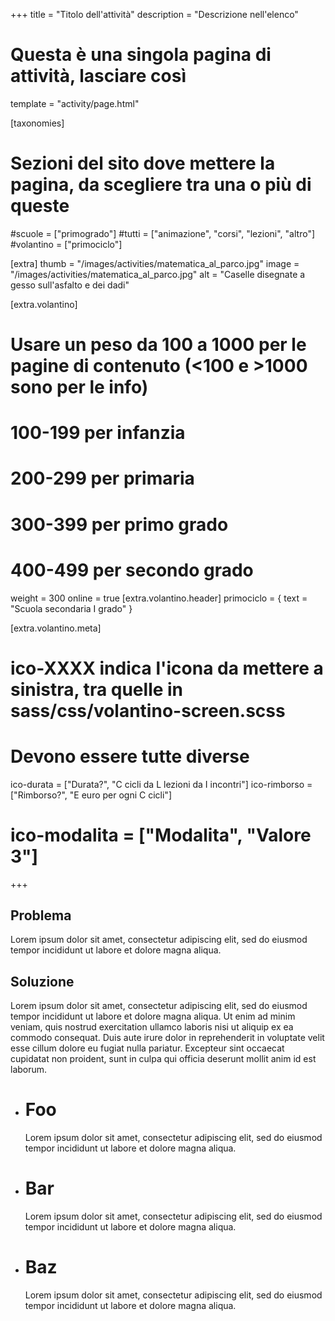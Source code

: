 +++
title = "Titolo dell'attività"
description = "Descrizione nell'elenco"

# Questa è una singola pagina di attività, lasciare così
template = "activity/page.html"

[taxonomies]
# Sezioni del sito dove mettere la pagina, da scegliere tra una o più di queste
#scuole = ["primogrado"]
#tutti = ["animazione", "corsi", "lezioni", "altro"]
#volantino = ["primociclo"]

[extra]
thumb = "/images/activities/matematica_al_parco.jpg"
image = "/images/activities/matematica_al_parco.jpg"
alt = "Caselle disegnate a gesso sull'asfalto e dei dadi"

[extra.volantino]
# Usare un peso da 100 a 1000 per le pagine di contenuto (<100 e >1000 sono per le info)
# 100-199 per infanzia
# 200-299 per primaria
# 300-399 per primo grado
# 400-499 per secondo grado
weight = 300
online = true
[extra.volantino.header]
primociclo = { text = "Scuola secondaria I grado" }

[extra.volantino.meta]
# ico-XXXX indica l'icona da mettere a sinistra, tra quelle in sass/css/volantino-screen.scss
# Devono essere tutte diverse 
ico-durata = ["Durata?", "C cicli da L lezioni da I incontri"]
ico-rimborso = ["Rimborso?", "E euro per ogni C cicli"]
# ico-modalita = ["Modalita", "Valore 3"]
+++

<h2 class="ico ico-primogrado-problema">Problema</h2>

Lorem ipsum dolor sit amet, consectetur adipiscing elit,
sed do eiusmod tempor incididunt ut labore et dolore magna aliqua.

<h2 class="ico ico-primogrado-soluzione">Soluzione</h2>

Lorem ipsum dolor sit amet, consectetur adipiscing elit,
sed do eiusmod tempor incididunt ut labore et dolore magna
aliqua. Ut enim ad minim veniam, quis nostrud exercitation
ullamco laboris nisi ut aliquip ex ea commodo consequat.
Duis aute irure dolor in reprehenderit in voluptate velit
esse cillum dolore eu fugiat nulla pariatur. Excepteur sint
occaecat cupidatat non proident, sunt in culpa qui officia
deserunt mollit anim id est laborum.

 - # Foo
   Lorem ipsum dolor sit amet, consectetur adipiscing elit,
   sed do eiusmod tempor incididunt ut labore et dolore magna
   aliqua.
 - # Bar
   Lorem ipsum dolor sit amet, consectetur adipiscing elit,
   sed do eiusmod tempor incididunt ut labore et dolore magna
   aliqua.
 - # Baz
   Lorem ipsum dolor sit amet, consectetur adipiscing elit,
   sed do eiusmod tempor incididunt ut labore et dolore magna
   aliqua.
